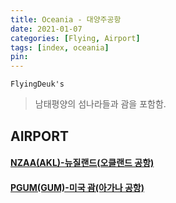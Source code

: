 ```yaml
---
title: Oceania - 대양주공항
date: 2021-01-07
categories: [Flying, Airport]
tags: [index, oceania]
pin:
---
```


`FlyingDeuk's`
>남태평양의 섬나라들과 괌을 포함함. <br>

## AIRPORT

#### [NZAA(AKL)-뉴질랜드(오클랜드 공항)](/posts/NZAA-AKL/)

#### [PGUM(GUM)-미국 괌(아가나 공항)](/posts/PGUM-GUM/)
